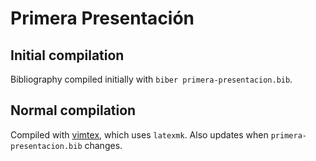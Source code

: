 # Primera Presentación
## Initial compilation
Bibliography compiled initially with `biber primera-presentacion.bib`.

## Normal compilation
Compiled with [vimtex](https://github.com/lervag/vimtex), which uses `latexmk`. Also updates when `primera-presentacion.bib` changes.
